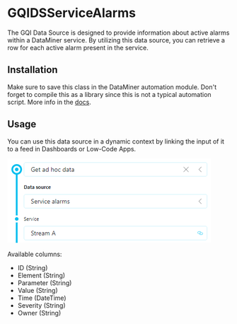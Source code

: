 # GQIDSServiceAlarms

The GQI Data Source is designed to provide information about active alarms within a DataMiner service. By utilizing this data source, you can retrieve a row for each active alarm present in the service.

## Installation

Make sure to save this class in the DataMiner automation module. Don't forget to compile this as a library since this is not a typical automation script. More info in the [docs](https://docs.dataminer.services/user-guide/Advanced_Modules/Dashboards_and_Low_Code_Apps/Dashboards_app/Using_dashboard_feeds/Configuring_GQI_feeds/Configuring_an_external_data_source_in_a_query.html).

## Usage

You can use this data source in a dynamic context by linking the input of it to a feed in Dashboards or Low-Code Apps.

![Query builder](./Documentation/Images/QueryBuilder.png)

Available columns:

- ID (String)
- Element (String)
- Parameter (String)
- Value (String)
- Time (DateTime)
- Severity  (String)
- Owner (String)
